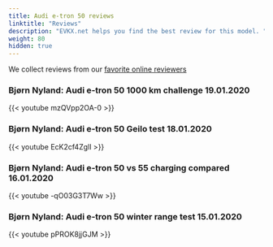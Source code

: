 ```yaml
---
title: Audi e-tron 50 reviews
linktitle: "Reviews"
description: "EVKX.net helps you find the best review for this model. "
weight: 80
hidden: true
---
```

We collect reviews from our [favorite online reviewers](/guides/evreviewers/)

### Bjørn Nyland: Audi e-tron 50 1000 km challenge 19.01.2020

{{< youtube mzQVpp2OA-0 >}}

### Bjørn Nyland: Audi e-tron 50 Geilo test 18.01.2020

{{< youtube EcK2cf4ZglI >}}

### Bjørn Nyland: Audi e-tron 50 vs 55 charging compared 16.01.2020

{{< youtube -qO03G3T7Ww >}}

### Bjørn Nyland: Audi e-tron 50 winter range test 15.01.2020

{{< youtube pPROK8jjGJM >}}

